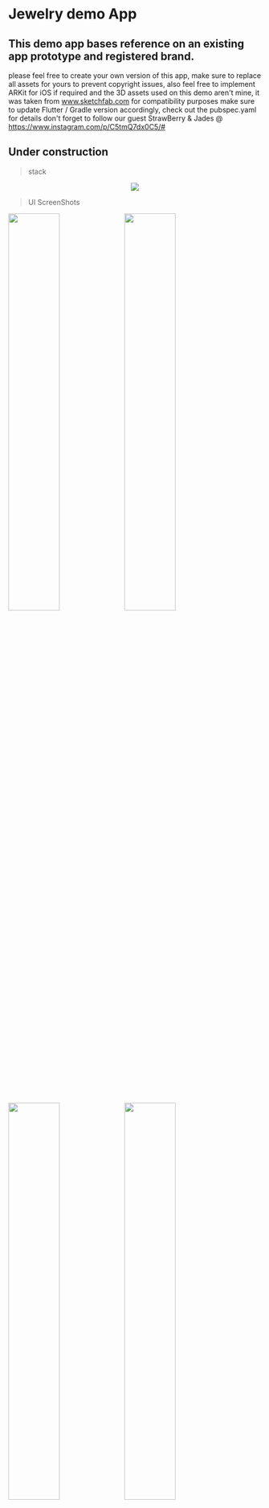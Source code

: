 # Jewelry demo App
## This demo app bases reference on an existing app prototype and registered brand. 
please feel free to create your own version of this app, make sure to replace all assets for yours to prevent copyright issues,
also feel free to implement ARKit for iOS if required and the 3D assets used on this demo aren't mine, it was taken from www.sketchfab.com
for compatibility purposes make sure to update Flutter / Gradle version accordingly, check out the pubspec.yaml for details
don't forget to follow our guest StrawBerry & Jades @ https://www.instagram.com/p/C5tmQ7dx0C5/#
## Under construction

> stack 
<p align='center'>
  <a href='https://skillicons.dev'>
    <img src='https://skillicons.dev/icons?i=dart,flutter,firebase,gradle,ai,blender' />
  </a>
</p> 

> UI ScreenShots

<p>
  <img src='https://github.com/user-attachments/assets/3d8c310c-85ad-4ce5-9649-3d5bed3abc57' width=45% />
  <img src='https://github.com/user-attachments/assets/2d07cf02-65f5-41ab-9e48-39e73b7f6fee' width=45% />
</p>
  <p>
  <img src='https://github.com/user-attachments/assets/eaadc104-3cdc-48c0-bd61-4be51016a6bc' width=45% />
  <img src='https://github.com/user-attachments/assets/8194ba04-607b-4974-9434-d6d881fb162b' width=45% />
  </p>
  <p>
      <img src='https://github.com/user-attachments/assets/efed630d-0043-47b4-a5c4-4209367b2a6b' width=45% />
  <img src='https://github.com/user-attachments/assets/0421f469-f868-4cb3-b1f0-476d4de95ab6' width=45% />
  </p>
<video src='https://github.com/user-attachments/assets/341cafa8-15bb-4d63-bb11-b39e07bdaea0' />

